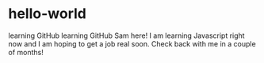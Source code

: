 # hello-world
learning GitHub
learning GitHub Sam here! I am learning Javascript right now and I am hoping to get a job real soon. Check back with me in a couple of months!

